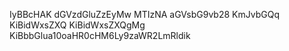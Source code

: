 IyBBcHAK
dGVzdGluZzEyMw
MTIzNA
aGVsbG9vb28
KmJvbGQq
KiBidWxsZXQ
KiBidWxsZXQgMg
KiBbbGlua10oaHR0cHM6Ly9zaWR2LmRldik